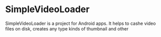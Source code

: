 SimpleVideoLoader
=================

SimpleVideoLoader is a project for Android apps. It helps to cashe video files on disk, creates any type kinds of thumbnail and other
